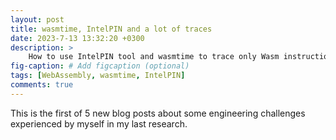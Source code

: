 ```yaml
---
layout: post
title: wasmtime, IntelPIN and a lot of traces
date: 2023-7-13 13:32:20 +0300
description: >
    How to use IntelPIN tool and wasmtime to trace only Wasm instructions for a wasmtime execution?
fig-caption: # Add figcaption (optional)
tags: [WebAssembly, wasmtime, IntelPIN]
comments: true
---
```


This is the first of 5 new blog posts about some engineering challenges experienced by myself in my last research.